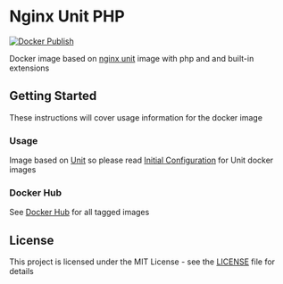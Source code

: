 # Nginx Unit PHP

[![Docker Publish](https://github.com/s-shiryaev/nginx-unit-php/actions/workflows/docker-push.yml/badge.svg)](https://github.com/s-shiryaev/nginx-unit-php/actions/workflows/docker-push.yml)

Docker image based on [nginx unit](https://unit.nginx.org/) image with php and and built-in extensions

## Getting Started

These instructions will cover usage information for the docker image

### Usage

Image based on [Unit](https://hub.docker.com/_/unit) so please read [Initial Configuration](https://unit.nginx.org/installation/#initial-configuration) for Unit docker images

### Docker Hub

See [Docker Hub](https://hub.docker.com/r/shiryaevser/nginx-unit-php) for all tagged images

## License

This project is licensed under the MIT License - see the [LICENSE](LICENSE) file for details

